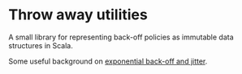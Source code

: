 
# Throw away utilities

A small library for representing back-off policies as immutable data structures
in Scala.

Some useful background on [exponential back-off and jitter][aws.backoff].

[aws.backoff]: https://www.awsarchitectureblog.com/2015/03/backoff.html
